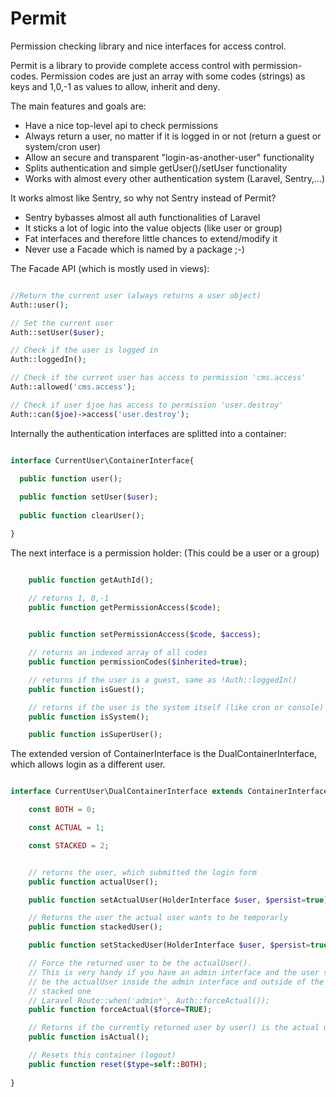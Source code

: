 Permit
======

Permission checking library and nice interfaces for access control.

Permit is a library to provide complete access control with permission-codes. Permission codes are just an array with some codes (strings) as keys and 1,0,-1 as values to allow, inherit and deny.

The main features and goals are:

* Have a nice top-level api to check permissions
* Always return a user, no matter if it is logged in or not (return a guest or system/cron user)
* Allow an secure and transparent "login-as-another-user" functionality
* Splits authentication and simple getUser()/setUser functionality
* Works with almost every other authentication system (Laravel, Sentry,...)

It works almost like Sentry, so why not Sentry instead of Permit?

* Sentry bybasses almost all auth functionalities of Laravel
* It sticks a lot of logic into the value objects (like user or group)
* Fat interfaces and therefore little chances to extend/modify it
* Never use a Facade which is named by a package ;-)

The Facade API (which is mostly used in views):


```php

//Return the current user (always returns a user object)
Auth::user();

// Set the current user
Auth::setUser($user);

// Check if the user is logged in
Auth::loggedIn();

// Check if the current user has access to permission 'cms.access'
Auth::allowed('cms.access');

// Check if user $joe has access to permission 'user.destroy'
Auth::can($joe)->access('user.destroy');

```

Internally the authentication interfaces are splitted into a container:

```php

interface CurrentUser\ContainerInterface{

  public function user();
  
  public function setUser($user);
  
  public function clearUser();

}

```

The next interface is a permission holder:
(This could be a user or a group)

```php

    public function getAuthId();

    // returns 1, 0,-1
    public function getPermissionAccess($code);

    
    public function setPermissionAccess($code, $access);

    // returns an indexed array of all codes
    public function permissionCodes($inherited=true);

    // returns if the user is a guest, same as !Auth::loggedIn()
    public function isGuest();

    // returns if the user is the system itself (like cron or console)
    public function isSystem();

    public function isSuperUser();

```

The extended version of ContainerInterface is the DualContainerInterface, which allows login as a different user.

```php

interface CurrentUser\DualContainerInterface extends ContainerInterface{

    const BOTH = 0;

    const ACTUAL = 1;

    const STACKED = 2;


    // returns the user, which submitted the login form
    public function actualUser();

    public function setActualUser(HolderInterface $user, $persist=true);

    // Returns the user the actual user wants to be temporarly
    public function stackedUser();

    public function setStackedUser(HolderInterface $user, $persist=true);

    // Force the returned user to be the actualUser().
    // This is very handy if you have an admin interface and the user should
    // be the actualUser inside the admin interface and outside of the the
    // stacked one
    // Laravel Route::when('admin*', Auth::forceActual());
    public function forceActual($force=TRUE);

    // Returns if the currently returned user by user() is the actual user
    public function isActual();

    // Resets this container (logout)
    public function reset($type=self::BOTH);
    
}
```
